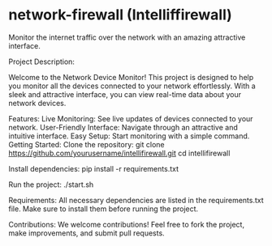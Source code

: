 # network-firewall (Intelliffirewall)
Monitor the internet traffic over the network with an amazing attractive interface.

Project Description:

Welcome to the Network Device Monitor! This project is designed to help you monitor all the devices connected to your network effortlessly. With a sleek and attractive interface, you can view real-time data about your network devices.

Features:
Live Monitoring: See live updates of devices connected to your network.
User-Friendly Interface: Navigate through an attractive and intuitive interface.
Easy Setup: Start monitoring with a simple command.
Getting Started:
Clone the repository:
  git clone https://github.com/yourusername/intellifirewall.git
  cd intellifirewall

Install dependencies:
    pip install -r requirements.txt

Run the project:
    ./start.sh
    
Requirements:
  All necessary dependencies are listed in the requirements.txt file. Make sure to install them before running the project.

Contributions:
  We welcome contributions! Feel free to fork the project, make improvements, and submit pull requests.



